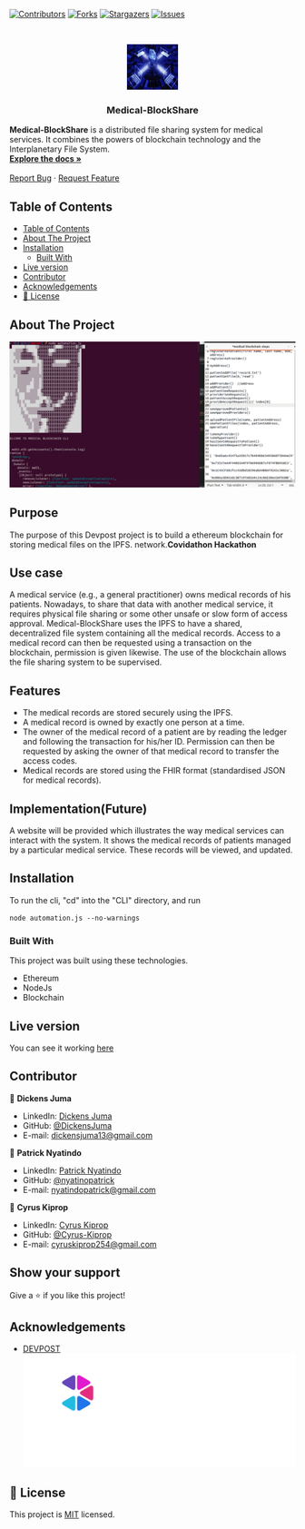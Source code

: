<!--
*** Thanks for checking out this README Template. If you have a suggestion that would
*** make this better, please fork the repo and create a pull request or simply open
*** an issue with the tag "enhancement".
*** Thanks again! Now go create something AMAZING! :D
-->

<!-- PROJECT SHIELDS -->
<!--
*** I'm using markdown "reference style" links for readability.
*** Reference links are enclosed in brackets [ ] instead of parentheses ( ).
*** See the bottom of this document for the declaration of the reference variables
*** for contributors-url, forks-url, etc. This is an optional, concise syntax you may use.
*** https://www.markdownguide.org/basic-syntax/#reference-style-links
-->

[![Contributors][contributors-shield]][contributors-url]
[![Forks][forks-shield]][forks-url]
[![Stargazers][stars-shield]][stars-url]
[![Issues][issues-shield]][issues-url]

<!-- PROJECT LOGO -->
<br />
<p align="center">
  <a href="https://github.com/DickensJuma/Medical-BlockShare">
    <img src="CLI/images/blockchainsharing.jpeg" alt="Logo" width="90" height="80">
  </a>

  <h3 align="center"> Medical-BlockShare</h3>

  <p align="center">
     
 **Medical-BlockShare** is a distributed file sharing system for medical services.
It combines the powers of blockchain technology and the Interplanetary File System.
    <br />
    <a href="https://github.com/DickensJuma/Medical-BlockShare"><strong>Explore the docs »</strong></a>
    <br />
    <br />
    <a href="https://github.com/DickensJuma/Medical-BlockShare/issues">Report Bug</a>
    ·
    <a href="https://github.com/DickensJuma/Medical-BlockShare/issues">Request Feature</a>
  </p>
</p>

<!-- TABLE OF CONTENTS -->

## Table of Contents

- [Table of Contents](#table-of-contents)
- [About The Project](#about-the-project)
- [Installation](#installation)
  - [Built With](#built-with)
- [Live version](#live-version)
- [Contributor](#contributor)
- [Acknowledgements](#acknowledgements)
- [📝 License](#%f0%9f%93%9d-license)

<!-- ABOUT THE PROJECT -->

## About The Project

[![Product Name Screen Shot][product-screenshot]](CLI/images/blockShare.png)



## Purpose
The purpose of this Devpost project is to build a ethereum blockchain for storing medical files on the IPFS. network.**Covidathon Hackathon**

## Use case
A medical service (e.g., a general practitioner) owns medical records of his patients. 
Nowadays, to share that data with another medical service, it requires physical file sharing or some other unsafe or slow form of access approval.
Medical-BlockShare uses the IPFS to have a shared, decentralized file system containing all the medical records. 
Access to a medical record can then be requested using a transaction on the blockchain, permission is given likewise.
The use of the blockchain allows the file sharing system to be supervised.

## Features
* The medical records are stored securely using the IPFS.
* A medical record is owned by exactly one person at a time. 
* The owner of the medical record of a patient are by reading the ledger and following the transaction for his/her ID. 
Permission can then be requested by asking the owner of that medical record to transfer the access codes.
* Medical records are stored using the FHIR format (standardised JSON for medical records).

## Implementation(Future)
A website will be provided which illustrates the way medical services can interact with the system.
It shows the medical records of patients managed by a particular medical service. These records will be viewed, and updated.



<!-- ABOUT THE PROJECT -->

## Installation

To run the cli, "cd" into the "CLI" directory, and run

    node automation.js --no-warnings


### Built With

This project was built using these technologies.

- Ethereum
- NodeJs
- Blockchain


<!-- LIVE VERSION -->
## Live version

You can see it working [here](https://youtu.be/nwTkedLooyM)

<!-- CONTACT -->
## Contributor

👤 **Dickens Juma** 
    
- LinkedIn: [Dickens Juma](https://www.linkedin.com/in/dickens-juma-363061182/) 
- GitHub: [@DickensJuma](https://github.com/DickensJuma)
- E-mail: dickensjuma13@gmail.com


👤 **Patrick Nyatindo** 
    
- LinkedIn: [Patrick Nyatindo](https://www.linkedin.com/in/dickens-juma-363061182/) 
- GitHub: [@nyatinopatrick](https://github.com/nyatindopatrick/)
- E-mail: nyatindopatrick@gmail.com

👤 **Cyrus Kiprop** 
    
- LinkedIn: [Cyrus Kiprop](https://www.linkedin.com/in/dickens-juma-363061182/) 
- GitHub: [@Cyrus-Kiprop](https://github.com/Cyrus-Kiprop)
- E-mail: cyruskiprop254@gmail.com





## Show your support

Give a ⭐️ if you like this project!

<!-- ACKNOWLEDGEMENTS -->

## Acknowledgements

- [DEVPOST](https://www.devpost.com/)
[![Product Name Screen Shot][acc-screenshot]](CLI/images/DEVPOST.png)

<!-- MARKDOWN LINKS & IMAGES -->
<!-- https://www.markdownguide.org/basic-syntax/#reference-style-links -->

[contributors-shield]: https://img.shields.io/github/contributors/DickensJuma/Medical-BlockShare.svg?style=flat-square
[contributors-url]: https://github.com/DickensJuma/Medical-BlockShare/graphs/contributors
[forks-shield]: https://img.shields.io/github/forks/DickensJuma/Medical-BlockShare.svg?style=flat-square
[forks-url]: https://github.com/DickensJuma/Medical-BlockShare/network/members
[stars-shield]: https://img.shields.io/github/stars/DickensJuma/Medical-BlockShare.svg?style=flat-square
[stars-url]: https://github.com/DickensJuma/Medical-BlockShare/stargazers
[issues-shield]: https://img.shields.io/github/issues/DickensJuma/Medical-BlockShare.svg?style=flat-square
[issues-url]: https://github.com/DickensJuma/Medical-BlockShare/issues
[product-screenshot]: CLI/images/blockShare.png
[acc-screenshot]: CLI/images/DEVPOST.png

## 📝 License

This project is [MIT](https://opensource.org/licenses/MIT) licensed.



